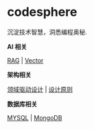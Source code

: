 # codesphere

沉淀技术智慧，洞悉编程奥秘.

**AI 相关**

[RAG](docs/ai/rag.md) | [Vector](docs/ai/vector.md)

**架构相关**

[领域驱动设计](docs/architecture/ddd.md) | [设计原则](docs/architecture/design-principle.md)

**数据库相关**

[MYSQL](docs/db/mysql.md) | [MongoDB](docs/db/mogondb.md)